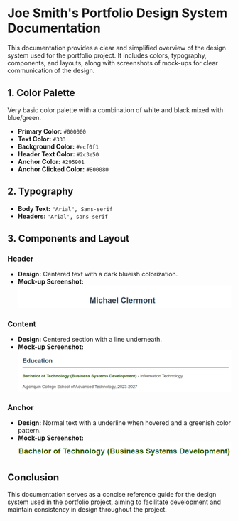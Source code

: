 # Joe Smith's Portfolio Design System Documentation

This documentation provides a clear and simplified overview of the design system used for the portfolio project. It includes colors, typography, components, and layouts, along with screenshots of mock-ups for clear communication of the design.

## **1. Color Palette**
Very basic color palette with a combination of white and black mixed with blue/green.

- **Primary Color:** `#000000`
- **Text Color:** `#333`
- **Background Color:** `#ecf0f1`
- **Header Text Color:** `#2c3e50`
- **Anchor Color:** `#295901`
- **Anchor Clicked Color:** `#800080`

## **2. Typography**
- **Body Text:** `"Arial", Sans-serif`
- **Headers:** `'Arial', sans-serif`

## **3. Components and Layout**
### Header
- **Design:** Centered text with a dark blueish colorization.
- **Mock-up Screenshot:**
![Header Mock-up](header.png)

### Content
- **Design:** Centered section with a line underneath.
- **Mock-up Screenshot:**
![Content Mock-up](content.png)

### Anchor
- **Design:** Normal text with a underline when hovered and a greenish color pattern.
- **Mock-up Screenshot:**
![Anchor Mock-up](anchor.png)

## **Conclusion**
This documentation serves as a concise reference guide for the design system used in the portfolio project, aiming to facilitate development and maintain consistency in design throughout the project.
